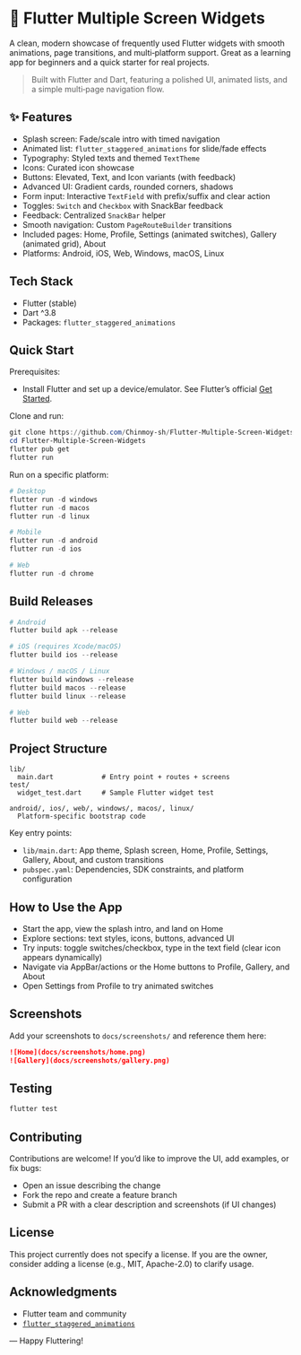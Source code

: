 # 🤖 Flutter Multiple Screen Widgets

A clean, modern showcase of frequently used Flutter widgets with smooth animations, page transitions, and multi‑platform support. Great as a learning app for beginners and a quick starter for real projects.

> Built with Flutter and Dart, featuring a polished UI, animated lists, and a simple multi‑page navigation flow.

## ✨ Features

- Splash screen: Fade/scale intro with timed navigation
- Animated list: `flutter_staggered_animations` for slide/fade effects
- Typography: Styled texts and themed `TextTheme`
- Icons: Curated icon showcase
- Buttons: Elevated, Text, and Icon variants (with feedback)
- Advanced UI: Gradient cards, rounded corners, shadows
- Form input: Interactive `TextField` with prefix/suffix and clear action
- Toggles: `Switch` and `Checkbox` with SnackBar feedback
- Feedback: Centralized `SnackBar` helper
- Smooth navigation: Custom `PageRouteBuilder` transitions
- Included pages: Home, Profile, Settings (animated switches), Gallery (animated grid), About
- Platforms: Android, iOS, Web, Windows, macOS, Linux

## Tech Stack

- Flutter (stable)
- Dart ^3.8
- Packages: `flutter_staggered_animations`

## Quick Start

Prerequisites:

- Install Flutter and set up a device/emulator. See Flutter’s official [Get Started](https://docs.flutter.dev/get-started/install).

Clone and run:

```powershell
git clone https://github.com/Chinmoy-sh/Flutter-Multiple-Screen-Widgets.git
cd Flutter-Multiple-Screen-Widgets
flutter pub get
flutter run
```

Run on a specific platform:

```powershell
# Desktop
flutter run -d windows
flutter run -d macos
flutter run -d linux

# Mobile
flutter run -d android
flutter run -d ios

# Web
flutter run -d chrome
```

## Build Releases

```powershell
# Android
flutter build apk --release

# iOS (requires Xcode/macOS)
flutter build ios --release

# Windows / macOS / Linux
flutter build windows --release
flutter build macos --release
flutter build linux --release

# Web
flutter build web --release
```

## Project Structure

```text
lib/
  main.dart            # Entry point + routes + screens
test/
  widget_test.dart     # Sample Flutter widget test

android/, ios/, web/, windows/, macos/, linux/
  Platform-specific bootstrap code
```

Key entry points:

- `lib/main.dart`: App theme, Splash screen, Home, Profile, Settings, Gallery, About, and custom transitions
- `pubspec.yaml`: Dependencies, SDK constraints, and platform configuration

## How to Use the App

- Start the app, view the splash intro, and land on Home
- Explore sections: text styles, icons, buttons, advanced UI
- Try inputs: toggle switches/checkbox, type in the text field (clear icon appears dynamically)
- Navigate via AppBar/actions or the Home buttons to Profile, Gallery, and About
- Open Settings from Profile to try animated switches

## Screenshots

Add your screenshots to `docs/screenshots/` and reference them here:

```markdown
![Home](docs/screenshots/home.png)
![Gallery](docs/screenshots/gallery.png)
```

## Testing

```powershell
flutter test
```

## Contributing

Contributions are welcome! If you’d like to improve the UI, add examples, or fix bugs:

- Open an issue describing the change
- Fork the repo and create a feature branch
- Submit a PR with a clear description and screenshots (if UI changes)

## License

This project currently does not specify a license. If you are the owner, consider adding a license (e.g., MIT, Apache-2.0) to clarify usage.

## Acknowledgments

- Flutter team and community
- [`flutter_staggered_animations`](https://pub.dev/packages/flutter_staggered_animations)

— Happy Fluttering!
